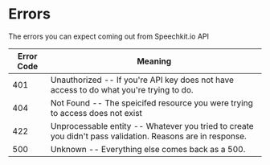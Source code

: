 # Errors

The errors you can expect coming out from Speechkit.io API


Error Code | Meaning
---------- | -------
401 | Unauthorized -- If you're API key does not have access to do what you're trying to do.
404 | Not Found -- The speicifed resource you were trying to access does not exist
422 | Unprocessable entity -- Whatever you tried to create you didn't pass validation. Reasons are in response.
500 | Unknown -- Everything else comes back as a 500.
